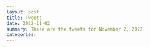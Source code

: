 ```yaml
---
layout: post
title: Tweets
date: 2022-11-02
summary: These are the tweets for November 2, 2022.
categories:
---
```


